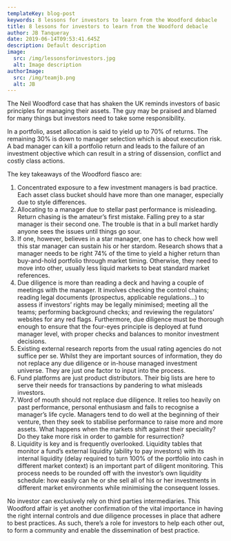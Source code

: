 ```yaml
---
templateKey: blog-post
keywords: 8 lessons for investors to learn from the Woodford debacle
title: 8 lessons for investors to learn from the Woodford debacle
author: JB Tanqueray
date: 2019-06-14T09:53:41.645Z
description: Default description
image:
  src: /img/lessonsforinvestors.jpg
  alt: Image description
authorImage: 
  src: /img/teamjb.png
  alt: JB
---
```

The Neil Woodford case that has shaken the UK reminds investors of basic principles for managing their assets. The guy may be praised and blamed for many things but investors need to take some responsibility.

In a portfolio, asset allocation is said to yield up to 70% of returns. The remaining 30% is down to manager selection which is about execution risk. A bad manager can kill a portfolio return and leads to the failure of an investment objective which can result in a string of dissension, conflict and costly class actions.

The key takeaways of the Woodford fiasco are:

1. Concentrated exposure to a few investment managers is bad practice. Each asset class bucket should have more than one manager, especially due to style differences.
2. Allocating to a manager due to stellar past performance is misleading. Return chasing is the amateur’s first mistake. Falling prey to a star manager is their second one. The trouble is that in a bull market hardly anyone sees the issues until things go sour.
3. If one, however, believes in a star manager, one has to check how well this star manager can sustain his or her stardom. Research shows that a manager needs to be right 74% of the time to yield a higher return than buy-and-hold portfolio through market timing. Otherwise, they need to move into other, usually less liquid markets to beat standard market references.
4. Due diligence is more than reading a deck and having a couple of meetings with the manager. It involves checking the control chains; reading legal documents (prospectus, applicable regulations...) to assess if investors’ rights may be legally minimised; meeting all the teams; performing background checks; and reviewing the regulators’ websites for any red flags. Furthermore, due diligence must be thorough enough to ensure that the four-eyes principle is deployed at fund manager level, with proper checks and balances to monitor investment decisions.
5. Existing external research reports from the usual rating agencies do not suffice per se. Whilst they are important sources of information, they do not replace any due diligence or in-house managed investment universe. They are just one factor to input into the process.
6. Fund platforms are just product distributors. Their big lists are here to serve their needs for transactions by pandering to what misleads investors.
7. Word of mouth should not replace due diligence. It relies too heavily on past performance, personal enthusiasm and fails to recognise a manager’s life cycle. Managers tend to do well at the beginning of their venture, then they seek to stabilise performance to raise more and more assets. What happens when the markets shift against their speciality? Do they take more risk in order to gamble for resurrection?
8. Liquidity is key and is frequently overlooked. Liquidity tables that monitor a fund’s external liquidity (ability to pay investors) with its internal liquidity (delay required to turn 100% of the portfolio into cash in different market context) is an important part of diligent monitoring. This process needs to be rounded off with the investor’s own liquidity schedule: how easily can he or she sell all of his or her investments in different market environments while minimising the consequent losses.

No investor can exclusively rely on third parties intermediaries. This Woodford affair is yet another confirmation of the vital importance in having the right internal controls and due diligence processes in place that adhere to best practices. As such, there’s a role for investors to help each other out, to form a community and enable the dissemination of best practice.
